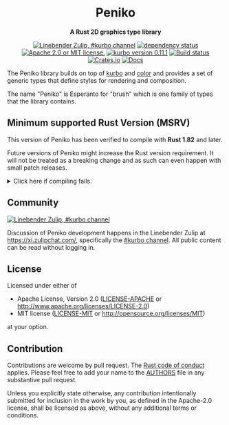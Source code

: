 <div align="center">

# Peniko

**A Rust 2D graphics type library**

[![Linebender Zulip, #kurbo channel](https://img.shields.io/badge/Linebender-%23kurbo-blue?logo=Zulip)](https://xi.zulipchat.com/#narrow/channel/260979-kurbo)
[![dependency status](https://deps.rs/repo/github/linebender/peniko/status.svg)](https://deps.rs/repo/github/linebender/peniko)
[![Apache 2.0 or MIT license.](https://img.shields.io/badge/license-Apache--2.0_OR_MIT-blue.svg)](#license)
[![kurbo version 0.11.1](https://img.shields.io/badge/kurbo-v0.11.1-orange.svg)](https://crates.io/crates/kurbo)
[![Build status](https://github.com/linebender/peniko/workflows/CI/badge.svg)](https://github.com/linebender/peniko/actions)
[![Crates.io](https://img.shields.io/crates/v/peniko.svg)](https://crates.io/crates/peniko)
[![Docs](https://docs.rs/peniko/badge.svg)](https://docs.rs/peniko)

</div>

The Peniko library builds on top of [kurbo] and [color] and provides a set of generic types that define styles for rendering and composition.

The name "Peniko" is Esperanto for "brush" which is one family of types that the library contains.

## Minimum supported Rust Version (MSRV)

This version of Peniko has been verified to compile with **Rust 1.82** and later.

Future versions of Peniko might increase the Rust version requirement.
It will not be treated as a breaking change and as such can even happen with small patch releases.

<details>
<summary>Click here if compiling fails.</summary>

As time has passed, some of Peniko's dependencies could have released versions with a higher Rust requirement.
If you encounter a compilation issue due to a dependency and don't want to upgrade your Rust toolchain, then you could downgrade the dependency.

```sh
# Use the problematic dependency's name and version
cargo update -p package_name --precise 0.1.1
```
</details>

## Community

[![Linebender Zulip, #kurbo channel](https://img.shields.io/badge/Linebender-%23kurbo-blue?logo=Zulip)](https://xi.zulipchat.com/#narrow/channel/260979-kurbo)

Discussion of Peniko development happens in the Linebender Zulip at <https://xi.zulipchat.com/>, specifically the [#kurbo channel](https://xi.zulipchat.com/#narrow/channel/260979-kurbo).
All public content can be read without logging in.

## License

Licensed under either of

- Apache License, Version 2.0 ([LICENSE-APACHE](LICENSE-APACHE) or <http://www.apache.org/licenses/LICENSE-2.0>)
- MIT license ([LICENSE-MIT](LICENSE-MIT) or <http://opensource.org/licenses/MIT>)

at your option.

## Contribution

Contributions are welcome by pull request. The [Rust code of conduct] applies.
Please feel free to add your name to the [AUTHORS] file in any substantive pull request.

Unless you explicitly state otherwise, any contribution intentionally submitted for inclusion in the work by you, as defined in the Apache-2.0 license, shall be licensed as above, without any additional terms or conditions.

[color]: https://crates.io/crates/color
[kurbo]: https://crates.io/crates/kurbo
[Rust Code of Conduct]: https://www.rust-lang.org/policies/code-of-conduct
[AUTHORS]: ./AUTHORS
